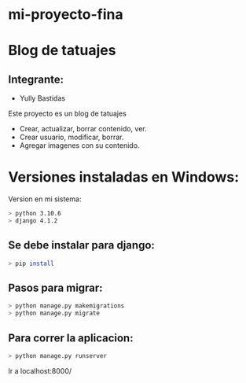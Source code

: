# mi-proyecto-fina
# Blog de tatuajes
## Integrante:
- Yully Bastidas

Este proyecto es un blog de tatuajes
- Crear, actualizar, borrar contenido, ver.
- Crear usuario, modificar, borrar.
- Agregar imagenes con su contenido.

# Versiones instaladas en Windows:

Version en mi sistema:

```bash
> python 3.10.6
> django 4.1.2
```

## Se debe instalar para django:

```bash
> pip install
```

## Pasos para migrar:

```bash
> python manage.py makemigrations
> python manage.py migrate
```

## Para correr la aplicacion:

```bash
> python manage.py runserver
```
Ir a localhost:8000/






